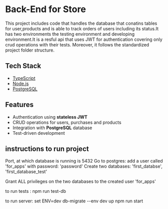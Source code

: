 # Back-End for Store
  This project includes code that handles the database that conatins tables for user,products and is able to track orders of users including its status.It has two environments 
  the testing environment and developing environment.It is a resful api that uses JWT for authentication covering only crud operations with their tests. Moreover, it follows    the standardized project folder structure.

## Tech Stack

- [TypeScript](https://www.typescriptlang.org/)
- [Node.js](https://nodejs.org/)
- [PostgreSQL](https://www.postgresql.org/)

## Features

- Authentication using **stateless JWT**
- CRUD operations for users, purchases and products
- Integration with **PostgreSQL** database
- Test-driven development
## instructions to run project
Port, at which database is running is  5432
Go to postgres: add a user called 'for_apps' with password: 'password'
Create two databases: 'first_databse', 'first_database_test'

Grant ALL privileges on the two databases to the created user 'for_apps'



to run tests : npm run test-db

to run server: set ENV=dev
               db-migrate --env dev up
               npm run start
